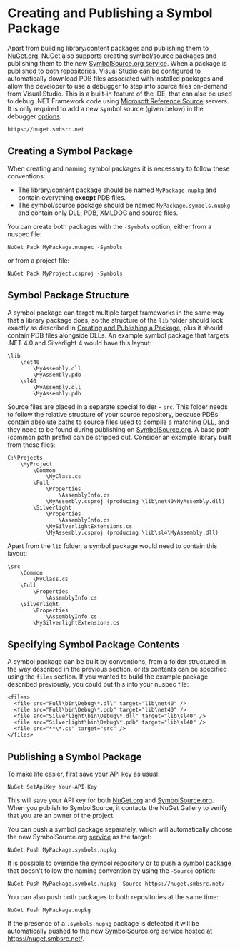 ﻿# Creating and Publishing a Symbol Package

Apart from building library/content packages and publishing them to [NuGet.org](http://nuget.org),
NuGet also supports creating symbol/source packages and publishing them to the new [SymbolSource.org service](https://tripleemcoder.com/2015/10/04/moving-to-the-new-symbolsource-engine/).
When a package is published to both repositories, Visual Studio can be configured to automatically download 
PDB files associated with installed packages and allow the developer to use a debugger to step into source 
files on-demand from Visual Studio. This is a built-in feature of the IDE, that can also be used to debug 
.NET Framework code using [Microsoft Reference Source](http://referencesource.microsoft.com/) servers. It is only required to add a new symbol source (given below) in the debugger [options](https://msdn.microsoft.com/en-us/library/x54fht41(v=vs.90).aspx).

	https://nuget.smbsrc.net

## Creating a Symbol Package

When creating and naming symbol packages it is necessary to follow these conventions:

* The library/content package should be named `MyPackage.nupkg` and contain everything **except** PDB files.
* The symbol/source package should be named `MyPackage.symbols.nupkg` and contain only DLL, PDB, XMLDOC and 
source files.

You can create both packages with the `-Symbols` option, either from a nuspec file:

	NuGet Pack MyPackage.nuspec -Symbols

or from a project file:

	NuGet Pack MyProject.csproj -Symbols

## Symbol Package Structure

A symbol package can target multiple target frameworks in the same way that a library package does, so the 
structure of the `lib` folder should look exactly as described in [Creating and Publishing a Package](/Create/Creating-and-Publishing-a-Package),
plus it should contain PDB files alongside DLLs. An example symbol package that targets .NET 4.0 and Silverlight 
4 would have this layout:
	
	\lib
		\net40
			\MyAssembly.dll
			\MyAssembly.pdb
		\sl40
			\MyAssembly.dll
			\MyAssembly.pdb

Source files are placed in a separate special folder - `src`. This folder needs to follow the relative structure 
of your source repository, because PDBs contain absolute paths to source files used to compile a matching DLL, and 
they need to be found during publishing on [SymbolSource.org](http://symbolsource.org). A base path (common path 
prefix) can be stripped out. Consider an example library built from these files:

	C:\Projects
		\MyProject
			\Common
				\MyClass.cs
			\Full
				\Properties
					\AssemblyInfo.cs
				\MyAssembly.csproj (producing \lib\net40\MyAssembly.dll)
			\Silverlight
				\Properties
					\AssemblyInfo.cs
				\MySilverlightExtensions.cs
				\MyAssembly.csproj (producing \lib\sl4\MyAssembly.dll)

Apart from the `lib` folder, a symbol package would need to contain this layout:

	\src
		\Common
			\MyClass.cs
		\Full
			\Properties
				\AssemblyInfo.cs
		\Silverlight
			\Properties
				\AssemblyInfo.cs
			\MySilverlightExtensions.cs

## Specifying Symbol Package Contents

A symbol package can be built by conventions, from a folder structured in the way described in the previous section,
or its contents can be specified using the `files` section. If you wanted to build the example package described previously,
you could put this into your nuspec file:

    <files>
      <file src="Full\bin\Debug\*.dll" target="lib\net40" /> 
	  <file src="Full\bin\Debug\*.pdb" target="lib\net40" /> 
      <file src="Silverlight\bin\Debug\*.dll" target="lib\sl40" /> 
	  <file src="Silverlight\bin\Debug\*.pdb" target="lib\sl40" /> 
      <file src="**\*.cs" target="src" />
    </files>

## Publishing a Symbol Package

To make life easier, first save your API key as usual:

    NuGet SetApiKey Your-API-Key

This will save your API key for both [NuGet.org](http://nuget.org) and [SymbolSource.org](http://symbolsource.org). 
When you publish to SymbolSource, it contacts the NuGet Gallery to verify that you are an owner of the project.

You can push a symbol package separately, which will automatically choose the new SymbolSource.org [service](https://nuget.smbsrc.net/) as the target:

 	NuGet Push MyPackage.symbols.nupkg

It is possible to override the symbol repository or to push a symbol package that doesn't follow the naming convention 
by using the `-Source` option:

 	NuGet Push MyPackage.symbols.nupkg -Source https://nuget.smbsrc.net/

You can also push both packages to both repositories at the same time:

 	NuGet Push MyPackage.nupkg

If the presence of a `.symbols.nupkg` package is detected it will be automatically pushed to the new SymbolSource.org service hosted at https://nuget.smbsrc.net/.


